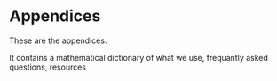 # Appendices #

These are the appendices. 

It contains a mathematical dictionary of what we use, frequantly asked questions, resources